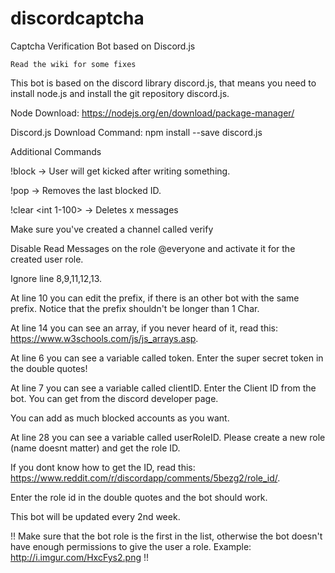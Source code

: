 # discordcaptcha
Captcha Verification Bot based on Discord.js

`Read the wiki for some fixes`

This bot is based on the discord library discord.js, that means you need to install node.js and install the git repository discord.js.

Node Download: https://nodejs.org/en/download/package-manager/

Discord.js Download Command: npm install --save discord.js


Additional Commands

!block <USERID> -> User will get kicked after writing something. 

!pop -> Removes the last blocked ID.

!clear <int 1-100> -> Deletes x messages



Make sure you've created a channel called verify

Disable Read Messages on the role @everyone and activate it for the created user role.


Ignore line 8,9,11,12,13.

At line 10 you can edit the prefix, if there is an other bot with the same prefix. Notice that the prefix shouldn't be longer than 1 Char.

At line 14 you can see an array, if you never heard of it, read this: https://www.w3schools.com/js/js_arrays.asp.

At line 6 you can see a variable called token. Enter the super secret token in the double quotes!

At line 7 you can see a variable called clientID. Enter the Client ID from the bot. You can get from the discord developer page.

You can add as much blocked accounts as you want.

At line 28 you can see a variable called userRoleID. Please create a new role (name doesnt matter) and get the role ID.

If you dont know how to get the ID, read this: https://www.reddit.com/r/discordapp/comments/5bezg2/role_id/.

Enter the role id in the double quotes and the bot should work.

This bot will be updated every 2nd week.

!! Make sure that the bot role is the first in the list, otherwise the bot doesn't have enough permissions to give the user a role. Example: http://i.imgur.com/HxcFys2.png !!
